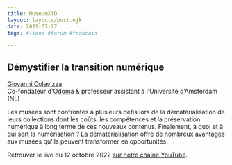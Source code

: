 ```yaml
---
title: MuseumXTD  
layout: layouts/post.njk  
date: 2022-07-27
tags: #liens #forum #francais

---
```

## Démystifier la transition numérique

[Giovanni Colavizza](https://www.linkedin.com/in/giovanni-colavizza-850b3342/)   
Co-fondateur d'[Odoma](https://www.odoma.ch/) & professeur assistant à l’Université d’Amsterdam (NL)

Les musées sont confrontés à plusieurs défis lors de la dématérialisation de leurs collections dont les coûts, les compétences et la préservation numérique à long terme de ces nouveaux contenus. Finalement, à quoi et à qui sert la numérisation ? La dématérialisation offre de nombreux avantages aux musées qu'ils peuvent transformer en opportunités.  

  
Retrouver le live du 12 octobre 2022 [sur notre chaîne YouTube](https://www.youtube.com/channel/UCTZJM5WsXDkH8QgMdACUNyw).  
